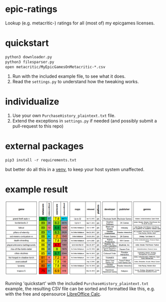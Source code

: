 # epic-ratings
Lookup (e.g. metacritic-) ratings for all (most of) my epicgames licenses. 

# quickstart

    python3 downloader.py
    python3 filesparser.py
    open metacritic/MyEpicGamesOnMetacritic-*.csv

1. Run with the included example file, to see what it does.
1. Read the `settings.py` to understand how the tweaking works.

# individualize
1. Use your own `PurchaseHistory_plaintext.txt` file.
1. Extend the exceptions in `settings.py` if needed (and possibly submit a pull-request to this repo)

# external packages

    pip3 install -r requirements.txt

but better do all this in a [venv](https://packaging.python.org/en/latest/guides/installing-using-pip-and-virtual-environments/#installing-virtualenv), to keep your host system unaffected.

# example result

![metacritic/example-table.png](metacritic/example-table.png)

Running 'quickstart' with the included `PurchaseHistory_plaintext.txt` example, the resulting CSV file can be sorted and formatted like this, e.g. with the free and opensource [LibreOffice Calc](https://www.libreoffice.org/discover/calc/). 